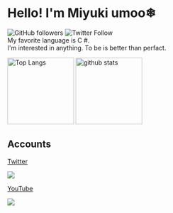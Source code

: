 <!--### Hi there 👋-->
# Hello! I'm Miyuki umoo❄


![GitHub followers](https://img.shields.io/github/followers/miyukic?style=for-the-badge)
![Twitter Follow](https://img.shields.io/twitter/follow/miyukic?style=for-the-badge) <br>
My favorite language is C #.<br>
I'm interested in anything.
To be is better than perfact.
<p align="left"> 
  <img alt="Top Langs" height="150px" src="https://github-readme-stats.vercel.app/api/top-langs/?username=miyukic&layout=compact&show_icons=true&theme=onedark" />
  <img alt="github stats" height="150px" src="https://github-readme-stats.vercel.app/api?username=miyukic&theme=onedark&show_icons=ture" />
</p>

## Accounts

<a href="https://twitter.com/Miyukiumoo">
  <p>Twitter</p>
  <img src="https://img.shields.io/static/v1?label=&message=twitter&color=1DA1F2&style=for-the-badge&logo=twitter&logoColor=white"></a>
<a href="https://www.youtube.com/channel/UCnHC4vCULFtRm3f22hEu5ag/featured">
  <p>YouTube</p>
  <img src="https://img.shields.io/badge/YouTube-%20-red.svg?&style=for-the-badge&logo=youtube&logoColor=white"></a>
  <!-- <p><img src="https://img.shields.io/badge/-Linux-6C6694.svg?logo=linux&style=flat"></p>
  <p><img src="https://img.shields.io/badge/-Windows-0078D6.svg?logo=windows&style=flat"></p> -->

<!--
**miyukic/miyukic** is a ✨ _special_ ✨ repository because its `README.md` (this file) appears on your GitHub profile.

Here are some ideas to get you started:

- 🔭 I’m currently working on ...
- 🌱 I’m currently learning ...
- 👯 I’m looking to collaborate on ...
- 🤔 I’m looking for help with ...
- 💬 Ask me about ...
- 📫 How to reach me: ...
- 😄 Pronouns: ...
- ⚡ Fun fact: ...
-->
